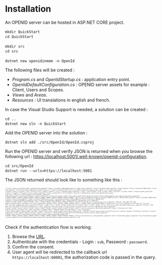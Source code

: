 # Installation

An OPENID server can be hosted in ASP.NET CORE project. 

```
mkdir QuickStart
cd QuickStart

mkdir src
cd src

dotnet new openidinmem -n OpenId
```

The following files will be created : 

* *Program.cs* and *OpenIdStartup.cs* : application entry point.
* *OpenIdDefaultConfiguration.cs* : OPENID server assets for example : Client, Users and Scopes.
* *Views* and *Areas*.
* *Resources* : UI translations in english and french.

In case the Visual Studio Support is needed, a solution can be created :

```
cd ..
dotnet new sln -n QuickStart
```

Add the OPENID server into the solution :

```
dotnet sln add ./src/OpenId/OpenId.csproj
```

Run the OPENID server and verify JSON is returned when you browse the following url : [https://localhost:5001/.well-known/openid-configuration](https://localhost:5001/.well-known/openid-configuration). 

```
cd src/OpenId
dotnet run --urls=https://localhost:5001
```

The JSON returned should look like to something like this :

![Well Known Configuration](images/openid-1.png)

Check if the authentication flow is working:

1. Browse the [URL](https://localhost:5001/authorization?client_id=umaClient&redirect_uri=https://localhost:60001/signin-oidc&response_type=code&scope=openid%20profile&state=state).
2. Authenticate with the credentials - Login : `sub`, Password : `password`.
3. Confirm the consent.
4. User agent will be redirected to the callback url `https://localhost:60001`, the authorization code is passed in the query.